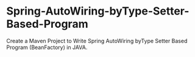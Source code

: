 # Spring-AutoWiring-byType-Setter-Based-Program
Create a Maven Project to Write Spring AutoWiring byType Setter Based Program (BeanFactory) in JAVA.
